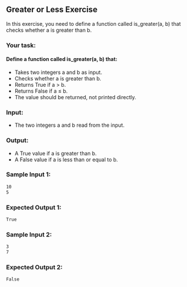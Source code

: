 ## Greater or Less Exercise

In this exercise, you need to define a function called is_greater(a, b) that checks whether a is greater than b.

### Your task:

#### Define a function called is_greater(a, b) that:
- Takes two integers a and b as input.
- Checks whether a is greater than b.
- Returns True if a > b.
- Returns False if a ≤ b.
- The value should be returned, not printed directly.

### Input:
- The two integers a and b read from the input.

### Output:
- A True value if a is greater than b.
- A False value if a is less than or equal to b.

### Sample Input 1:
```sh
10
5
```

### Expected Output 1:
```sh
True
```

### Sample Input 2:
```sh
3
7
```

### Expected Output 2:
```sh
False
```